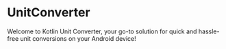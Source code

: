 # UnitConverter
Welcome to Kotlin Unit Converter, your go-to solution for quick and hassle-free unit conversions on your Android device!
